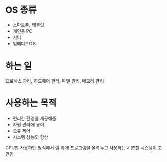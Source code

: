 # OS 종류
- 스마트폰, 태블릿
- 개인용 PC
- 서버
- 임베디드OS

# 하는 일
프로세스 관리, 하드웨어 관리, 파일 관리, 메모리 관리

# 사용하는 목적
- 편리한 환경을 제공해줌
- 자원 관리에 용이
- 오류 제어
- 시스템 성능의 향상

CPU만 사용하던 방식에서 램 위에 프로그램을 올려두고 사용하는 시분할 시스템이 고안됨
